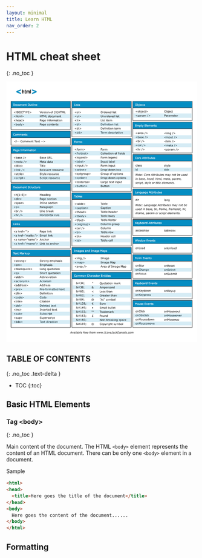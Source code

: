 ```yaml
---
layout: minimal
title: Learn HTML
nav_order: 2
---
```


# HTML cheat sheet

{: .no_toc }

![](html-cheat-sheet.png)

## TABLE OF CONTENTS

{: .no_toc .text-delta }

- TOC
{:toc}

## Basic HTML Elements

### Tag \<body>

{: .no_toc }

Main content of the document. The HTML `<body>` element represents the content of an HTML document. There can be only one `<body>` element in a document.

Sample

````html
<html>
<head>
  <title>Here goes the title of the document</title>
</head>
<body>
  Here goes the content of the document......
</body>
</html>
````

## Formatting
